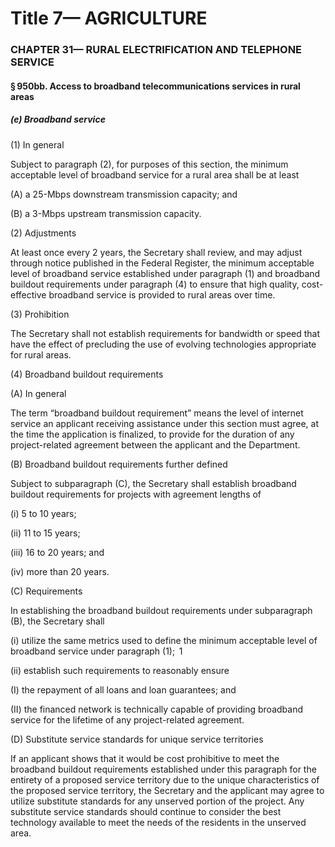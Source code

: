 
# Title 7— AGRICULTURE
### CHAPTER 31— RURAL ELECTRIFICATION AND TELEPHONE SERVICE
#### § 950bb. Access to broadband telecommunications services in rural areas
##### (e) Broadband service

(1) In general

Subject to paragraph (2), for purposes of this section, the minimum acceptable level of broadband service for a rural area shall be at least

(A) a 25-Mbps downstream transmission capacity; and

(B) a 3-Mbps upstream transmission capacity.

(2) Adjustments

At least once every 2 years, the Secretary shall review, and may adjust through notice published in the Federal Register, the minimum acceptable level of broadband service established under paragraph (1) and broadband buildout requirements under paragraph (4) to ensure that high quality, cost-effective broadband service is provided to rural areas over time.

(3) Prohibition

The Secretary shall not establish requirements for bandwidth or speed that have the effect of precluding the use of evolving technologies appropriate for rural areas.

(4) Broadband buildout requirements

(A) In general

The term “broadband buildout requirement” means the level of internet service an applicant receiving assistance under this section must agree, at the time the application is finalized, to provide for the duration of any project-related agreement between the applicant and the Department.

(B) Broadband buildout requirements further defined

Subject to subparagraph (C), the Secretary shall establish broadband buildout requirements for projects with agreement lengths of

(i) 5 to 10 years;

(ii) 11 to 15 years;

(iii) 16 to 20 years; and

(iv) more than 20 years.

(C) Requirements

In establishing the broadband buildout requirements under subparagraph (B), the Secretary shall

(i) utilize the same metrics used to define the minimum acceptable level of broadband service under paragraph (1);  1

(ii) establish such requirements to reasonably ensure

(I) the repayment of all loans and loan guarantees; and

(II) the financed network is technically capable of providing broadband service for the lifetime of any project-related agreement.

(D) Substitute service standards for unique service territories

If an applicant shows that it would be cost prohibitive to meet the broadband buildout requirements established under this paragraph for the entirety of a proposed service territory due to the unique characteristics of the proposed service territory, the Secretary and the applicant may agree to utilize substitute standards for any unserved portion of the project. Any substitute service standards should continue to consider the best technology available to meet the needs of the residents in the unserved area.
